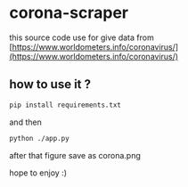# corona-scraper

this source code use for give data from [https://www.worldometers.info/coronavirus/](https://www.worldometers.info/coronavirus/)

## how to use it ? 

```sh
pip install requirements.txt
```

and then 

```sh
python ./app.py
```

after that figure save as corona.png

hope to enjoy :)